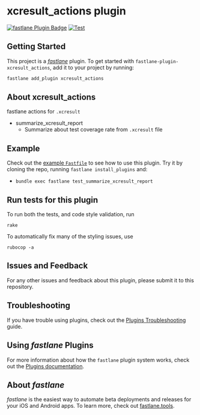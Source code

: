# xcresult_actions plugin

[![fastlane Plugin Badge](https://rawcdn.githack.com/fastlane/fastlane/master/fastlane/assets/plugin-badge.svg)](https://rubygems.org/gems/fastlane-plugin-xcresult_actions)
[![Test](https://github.com/yutailang0119/fastlane-plugin-xcresult_actions/workflows/Test/badge.svg)](https://github.com/yutailang0119/fastlane-plugin-xcresult_actions/actions?query=branch%3Amaster+workflow%3ATest)

## Getting Started

This project is a [_fastlane_](https://github.com/fastlane/fastlane) plugin. To get started with `fastlane-plugin-xcresult_actions`, add it to your project by running:

```bash
fastlane add_plugin xcresult_actions
```

## About xcresult_actions

fastlane actions for `.xcresult`

- summarize_xcresult_report
    - Summarize about test coverage rate from `.xcresult` file

## Example

Check out the [example `Fastfile`](fastlane/Fastfile) to see how to use this plugin. Try it by cloning the repo, running `fastlane install_plugins` and:

- `bundle exec fastlane test_summarize_xcresult_report`

## Run tests for this plugin

To run both the tests, and code style validation, run

```
rake
```

To automatically fix many of the styling issues, use
```
rubocop -a
```

## Issues and Feedback

For any other issues and feedback about this plugin, please submit it to this repository.

## Troubleshooting

If you have trouble using plugins, check out the [Plugins Troubleshooting](https://docs.fastlane.tools/plugins/plugins-troubleshooting/) guide.

## Using _fastlane_ Plugins

For more information about how the `fastlane` plugin system works, check out the [Plugins documentation](https://docs.fastlane.tools/plugins/create-plugin/).

## About _fastlane_

_fastlane_ is the easiest way to automate beta deployments and releases for your iOS and Android apps. To learn more, check out [fastlane.tools](https://fastlane.tools).
